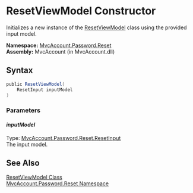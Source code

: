 ResetViewModel Constructor
==========================
Initializes a new instance of the [ResetViewModel][1] class using the provided input model.

**Namespace:** [MvcAccount.Password.Reset][2]  
**Assembly:** MvcAccount (in MvcAccount.dll)

Syntax
------

```csharp
public ResetViewModel(
	ResetInput inputModel
)
```

### Parameters

#### *inputModel*
Type: [MvcAccount.Password.Reset.ResetInput][3]  
The input model.


See Also
--------
[ResetViewModel Class][1]  
[MvcAccount.Password.Reset Namespace][2]  

[1]: README.md
[2]: ../README.md
[3]: ../ResetInput/README.md
